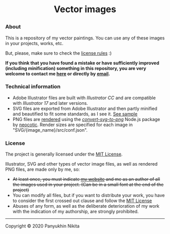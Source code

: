 # <p align="center">Vector images</p>

### About
This is a repository of my vector paintings.
You can use any of these images in your projects, works, etc.

But, please, make sure to check the [license rules](#license "Scroll to license rules") :)

**If you think that you have found a mistake or have sufficiently improved (including minification) something in this repository, you are very welcome to contact me [here](http://n-panuhin.info "Nikita Panuhin") or directly by [email](mailto:n.panuhin@mail.ru "Mailto: Nikita Panuhin").**

### Technical information

-   Adobe Illustrator files are built with *Illustrator CC* and are compatible with *Illustrator 17* and later versions.
-   SVG files are exported from Adobe Illustrator and then partly minified and beautified to fit some standards, as I see it. [See sample](/.github/SVG_sample.md "See SVG file sample")
-   PNG files are [rendered](/.github/render.py "See render.py file") using the *[convert-svg-to-png](https://github.com/neocotic/convert-svg/tree/master/packages/convert-svg-to-png "Node.js: convert-svg-to-png by neocotic")* Node.js package by [neocotic](https://github.com/neocotic "neocotic"). Render sizes are specified for each image in "SVG/{image\_name}/src/conf.json".

### License
The project is generally licensed under the [MIT License](http://n-panuhin.info/license.html "MIT License").

Illustrator, SVG and other types of vector image files, as well as rendered PNG files, are made only by me, so:

-   ~~At least once, you must indicate [my website](http://n-panuhin.info "Nikita Panuhin") and me as an author of all the images used in your project. (Can be in a small font at the end of the project)~~
-   You can modify all files, but if you want to distribute your work, you have to consider the first crossed out clause and follow the [MIT License](http://n-panuhin.info/license.html "MIT License")
-   Abuses of any form, as well as the deliberate deterioration of my work with the indication of my authorship, are strongly prohibited.

---

Copyright &copy; 2020 Panyukhin Nikita